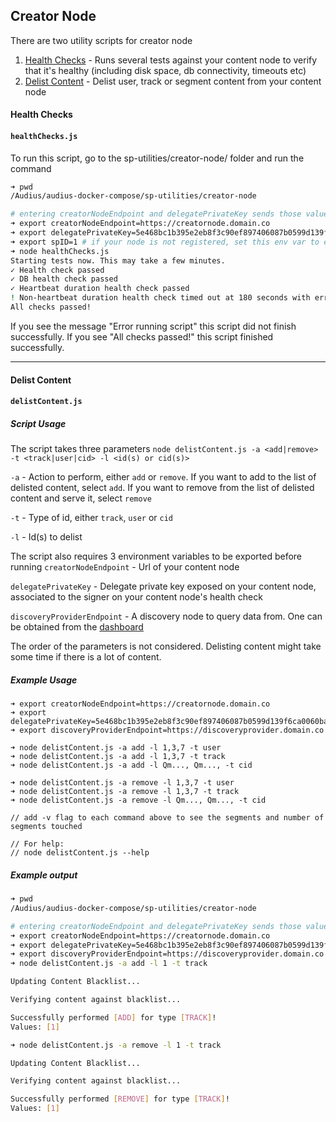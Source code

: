 ## Creator Node
There are two utility scripts for creator node

1. [Health Checks](#health-checks) - Runs several tests against your content node to verify that it's healthy (including disk space, db connectivity, timeouts etc)
2. [Delist Content](#delist-content) - Delist user, track or segment content from your content node

#### Health Checks

#### `healthChecks.js`

To run this script, go to the sp-utilities/creator-node/ folder and run the command

```bash
➜ pwd
/Audius/audius-docker-compose/sp-utilities/creator-node

# entering creatorNodeEndpoint and delegatePrivateKey sends those values as env vars to the script without having to export to your terminal
➜ export creatorNodeEndpoint=https://creatornode.domain.co
➜ export delegatePrivateKey=5e468bc1b395e2eb8f3c90ef897406087b0599d139f6ca0060ba85dcc0dce8dc
➜ export spID=1 # if your node is not registered, set this env var to empty
➜ node healthChecks.js
Starting tests now. This may take a few minutes.
✓ Health check passed
✓ DB health check passed
✓ Heartbeat duration health check passed
! Non-heartbeat duration health check timed out at 180 seconds with error message: "Request failed with status code 504". This is not an issue.
All checks passed!

```

If you see the message "Error running script" this script did not finish successfully. If you see "All checks passed!" this script finished successfully.

---

#### Delist Content

#### `delistContent.js`

##### Script Usage
The script takes three parameters
`node delistContent.js -a <add|remove>  -t <track|user|cid> -l <id(s) or cid(s)>`

`-a` - Action to perform, either `add` or `remove`. If you want to add to the list of delisted content, select `add`. If you want to remove from the list of delisted content and serve it, select `remove`

`-t` - Type of id, either `track`, `user` or `cid`

`-l` - Id(s) to delist


The script also requires 3 environment variables to be exported before running
`creatorNodeEndpoint` - Url of your content node

`delegatePrivateKey` - Delegate private key exposed on your content node, associated to the signer on your content node's health check

`discoveryProviderEndpoint` - A discovery node to query data from. One can be obtained from the [dashboard](https://dashboard.audius.org/#/services/discovery-node)

The order of the parameters is not considered. Delisting content might take some time if there is a lot of content. 

##### Example Usage
```
➜ export creatorNodeEndpoint=https://creatornode.domain.co
➜ export delegatePrivateKey=5e468bc1b395e2eb8f3c90ef897406087b0599d139f6ca0060ba85dcc0dce8dc
➜ export discoveryProviderEndpoint=https://discoveryprovider.domain.co

➜ node delistContent.js -a add -l 1,3,7 -t user
➜ node delistContent.js -a add -l 1,3,7 -t track
➜ node delistContent.js -a add -l Qm..., Qm..., -t cid

➜ node delistContent.js -a remove -l 1,3,7 -t user
➜ node delistContent.js -a remove -l 1,3,7 -t track
➜ node delistContent.js -a remove -l Qm..., Qm..., -t cid

// add -v flag to each command above to see the segments and number of segments touched

// For help:
// node delistContent.js --help
```

##### Example output

```bash
➜ pwd
/Audius/audius-docker-compose/sp-utilities/creator-node

# entering creatorNodeEndpoint and delegatePrivateKey sends those values as env vars to the script without having to export to your terminal
➜ export creatorNodeEndpoint=https://creatornode.domain.co
➜ export delegatePrivateKey=5e468bc1b395e2eb8f3c90ef897406087b0599d139f6ca0060ba85dcc0dce8dc
➜ export discoveryProviderEndpoint=https://discoveryprovider.domain.co
➜ node delistContent.js -a add -l 1 -t track 

Updating Content Blacklist...

Verifying content against blacklist...

Successfully performed [ADD] for type [TRACK]!
Values: [1]

➜ node delistContent.js -a remove -l 1 -t track

Updating Content Blacklist...

Verifying content against blacklist...

Successfully performed [REMOVE] for type [TRACK]!
Values: [1]
```